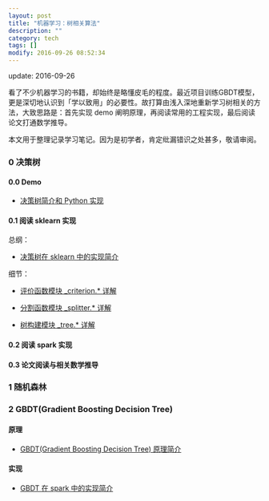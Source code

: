 ```yaml
---
layout: post
title: "机器学习：树相关算法"
description: ""
category: tech
tags: []
modify: 2016-09-26 08:52:34
---
```

update: 2016-09-26

看了不少机器学习的书籍，却始终是略懂皮毛的程度。最近项目训练GBDT模型，更是深切地认识到「学以致用」的必要性。故打算由浅入深地重新学习树相关的方法，大致思路是：首先实现 demo 阐明原理，再阅读常用的工程实现，最后阅读论文打通数学推导。

本文用于整理记录学习笔记。因为是初学者，肯定纰漏错识之处甚多，敬请审阅。


### 0 决策树

#### 0.0 Demo
+ [决策树简介和 Python 实现](http://nbviewer.jupyter.org/github/facaiy/book_notes/blob/master/machine_learning/tree/decision_tree/demo.ipynb)

#### 0.1 阅读 sklearn 实现
总纲：

+ [决策树在 sklearn 中的实现简介](http://nbviewer.jupyter.org/github/facaiy/book_notes/blob/master/machine_learning/tree/decision_tree/sklearn/intro.ipynb)

细节：

+ [评价函数模块 _criterion.* 详解](http://nbviewer.jupyter.org/github/facaiy/book_notes/blob/master/machine_learning/tree/decision_tree/sklearn/_criterion.ipynb)

+ [分割函数模块 _splitter.* 详解](http://nbviewer.jupyter.org/github/facaiy/book_notes/blob/master/machine_learning/tree/decision_tree/sklearn/_splitter.ipynb)

+ [树构建模块 _tree.* 详解](http://nbviewer.jupyter.org/github/facaiy/book_notes/blob/master/machine_learning/tree/decision_tree/sklearn/_tree.ipynb)


#### 0.2 阅读 spark 实现

#### 0.3 论文阅读与相关数学推导


### 1 随机森林


### 2 GBDT(Gradient Boosting Decision Tree)

#### 原理

+ [GBDT(Gradient Boosting Decision Tree) 原理简介](http://nbviewer.jupyter.org/github/facaiy/book_notes/blob/master/machine_learning/tree/gbdt/intro.ipynb)

#### 实现
+ [GBDT 在 spark 中的实现简介](http://nbviewer.jupyter.org/github/facaiy/book_notes/blob/master/machine_learning/tree/gbdt/spark/intro.ipynb)
